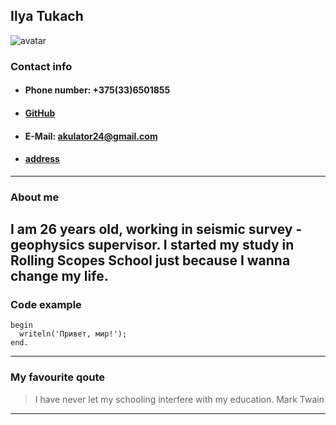 ## __Ilya Tukach__
![avatar](D:\RSSchool\avatar.145 "Пейзаж с горами")
### Contact info
+ ####  Phone number: +375(33)6501855
+ ####  [GitHub](https://github.com/Akulator 'GitHub') 
+ ####  E-Mail: akulator24@gmail.com
+ ####  [address](https://yandex.by/maps/-/CCUJuUCi3A 'Gomel, Mazurova st.')
-----
### About me
I am 26 years old, working in seismic survey - geophysics supervisor.
I started my study in Rolling Scopes School just because I wanna change my life. 
-----
### Code example
```
begin
  writeln('Привет, мир!');
end.
```
-----
### My favourite qoute
> I have never let my schooling interfere with my education.
>                                                Mark Twain

-----


